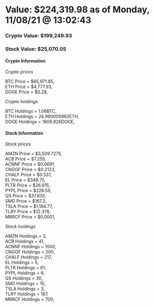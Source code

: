 # Value: $224,319.98 as of Monday, 11/08/21 @ 13:02:43 

### Crypto Value: $199,249.93

### Stock Value: $25,070.05

#### Crypto Information 
*Crypto prices* 

BTC Price = $65,971.85,  
ETH Price = $4,777.93,  
DOGE Price = $0.28,  


*Crypto holdings* 

BTC Holdings = 1.06BTC,  
ETH Holdings = 26.960005962ETH,  
DOGE Holdings = 1809.826DOGE,  


#### Stock Information 

*Stock prices* 

AMZN Price = $3,509.7275,  
ACB Price = $7.255,  
ACNNF Price = $0.0691,  
CNGGF Price = $0.2123,  
CHALF Price = $0.537,  
EL Price = $348.75,  
PLTR Price = $26.815,  
PYPL Price = $228.55,  
QS Price = $37.835,  
SMG Price = $167.2,  
TSLA Price = $1,184.77,  
TLRY Price = $12.378,  
MRRCF Price = $0.0001,  


*Stock holdings* 

AMZN Holdings = 3,  
ACB Holdings = 41,  
ACNNF Holdings = 1000,  
CNGGF Holdings = 200,  
CHALF Holdings = 217,  
EL Holdings = 5,  
PLTR Holdings = 61,  
PYPL Holdings = 6,  
QS Holdings = 30,  
SMG Holdings = 15,  
TSLA Holdings = 3,  
TLRY Holdings = 167,  
MRRCF Holdings = 700,  


